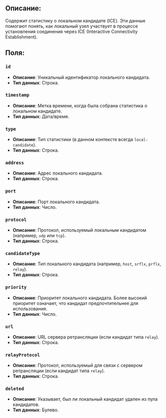 ## Описание: 

Содержит статистику о локальном кандидате (ICE). Эти данные помогают понять, как локальный узел участвует в процессе установления соединения через ICE (Interactive Connectivity Establishment).

## Поля:

### `id`

   - **Описание**: Уникальный идентификатор локального кандидата.
   - **Тип данных**: Строка.

### `timestamp`

   - **Описание**: Метка времени, когда была собрана статистика о локальном кандидате.
   - **Тип данных**: Дата/время.

### `type`

   - **Описание**: Тип статистики (в данном контексте всегда `local-candidate`).
   - **Тип данных**: Строка.

### `address`

   - **Описание**: Адрес локального кандидата.
   - **Тип данных**: Строка.

### `port`

   - **Описание**: Порт локального кандидата.
   - **Тип данных**: Число.

### `protocol`

   - **Описание**: Протокол, используемый локальным кандидатом (например, `udp` или `tcp`).
   - **Тип данных**: Строка.

### `candidateType`

   - **Описание**: Тип локального кандидата (например, `host`, `srflx`, `prflx`, `relay`).
   - **Тип данных**: Строка.

### `priority`

   - **Описание**: Приоритет локального кандидата. Более высокий приоритет означает, что кандидат предпочтительнее для использования.
   - **Тип данных**: Число.

### `url`

   - **Описание**: URL сервера ретрансляции (если кандидат типа `relay`).
   - **Тип данных**: Строка.

### `relayProtocol`

   - **Описание**: Протокол, используемый для связи с сервером ретрансляции (если кандидат типа `relay`).
   - **Тип данных**: Строка.

### `deleted`

   - **Описание**: Указывает, был ли локальный кандидат удален из пула кандидатов.
   - **Тип данных**: Булево.
